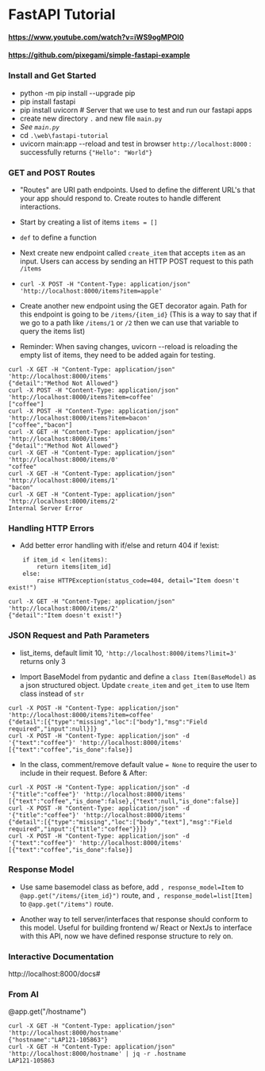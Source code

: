 # FastAPI Tutorial
#### https://www.youtube.com/watch?v=iWS9ogMPOI0
#### https://github.com/pixegami/simple-fastapi-example

### Install and Get Started
 - python -m pip install --upgrade pip
 - pip install fastapi
 - pip install uvicorn # Server that we use to test and run our fastapi apps
 - create new directory `.` and new file `main.py`
 - *See `main.py`*
 - cd `.\web\fastapi-tutorial`
 - uvicorn main:app --reload and test in browser `http://localhost:8000` : successfully returns `{"Hello": "World"}`

 ### GET and POST Routes
 
 - "Routes" are URI path endpoints. Used to define the different URL's that your app should respond to. Create routes to handle different interactions.
 
 - Start by creating a list of items `items = []`

 - `def` to define a function

 - Next create new endpoint called `create_item` that accepts `item` as an input. Users can access by sending an HTTP POST request to this path `/items`
 - `curl -X POST -H "Content-Type: application/json" 'http://localhost:8000/items?item=apple'`

 - Create another new endpoint using the GET decorator again. Path for this endpoint is going to be `/items/{item_id}` (This is a way to say that if we go to a path like `/items/1` or `/2` then we can use that variable to query the items list)

- Reminder: When saving changes, uvicorn --reload is reloading the empty list of items, they need to be added again for testing.

```
curl -X GET -H "Content-Type: application/json" 'http://localhost:8000/items'              
{"detail":"Method Not Allowed"}
curl -X POST -H "Content-Type: application/json" 'http://localhost:8000/items?item=coffee'
["coffee"]
curl -X POST -H "Content-Type: application/json" 'http://localhost:8000/items?item=bacon'
["coffee","bacon"]
curl -X GET -H "Content-Type: application/json" 'http://localhost:8000/items'
{"detail":"Method Not Allowed"}
curl -X GET -H "Content-Type: application/json" 'http://localhost:8000/items/0'
"coffee"
curl -X GET -H "Content-Type: application/json" 'http://localhost:8000/items/1'
"bacon"
curl -X GET -H "Content-Type: application/json" 'http://localhost:8000/items/2'
Internal Server Error
```

### Handling HTTP Errors

- Add better error handling with if/else and return 404 if !exist:
```
    if item_id < len(items):
        return items[item_id]
    else:
        raise HTTPException(status_code=404, detail="Item doesn't exist!")
```

```
curl -X GET -H "Content-Type: application/json" 'http://localhost:8000/items/2'
{"detail":"Item doesn't exist!"}
```

### JSON Request and Path Parameters

- list_items, default limit 10, `'http://localhost:8000/items?limit=3'` returns only 3

- Import BaseModel from pydantic and define a `class Item(BaseModel)` as a json structured object. Update `create_item` and `get_item` to use Item class instead of `str`

```
curl -X POST -H "Content-Type: application/json" 'http://localhost:8000/items?item=coffee'
{"detail":[{"type":"missing","loc":["body"],"msg":"Field required","input":null}]}
curl -X POST -H "Content-Type: application/json" -d '{"text":"coffee"}' 'http://localhost:8000/items'
[{"text":"coffee","is_done":false}]
```

- In the class, comment/remove default value `= None` to require the user to include in their request. Before & After:

```
curl -X POST -H "Content-Type: application/json" -d '{"title":"coffee"}' 'http://localhost:8000/items'
[{"text":"coffee","is_done":false},{"text":null,"is_done":false}]
curl -X POST -H "Content-Type: application/json" -d '{"title":"coffee"}' 'http://localhost:8000/items'
{"detail":[{"type":"missing","loc":["body","text"],"msg":"Field required","input":{"title":"coffee"}}]}
curl -X POST -H "Content-Type: application/json" -d '{"text":"coffee"}' 'http://localhost:8000/items'
[{"text":"coffee","is_done":false}]
```

### Response Model

- Use same basemodel class as before, add `, response_model=Item` to `@app.get("/items/{item_id}")` route, and `, response_model=list[Item]` to `@app.get("/items")` route.

- Another way to tell server/interfaces that response should conform to this model. Useful for building frontend w/ React or NextJs to interface with this API, now we have defined response structure to rely on.

### Interactive Documentation
http://localhost:8000/docs#


### From AI
@app.get("/hostname")
```
curl -X GET -H "Content-Type: application/json" 'http://localhost:8000/hostname'
{"hostname":"LAP121-105863"}
curl -X GET -H "Content-Type: application/json" 'http://localhost:8000/hostname' | jq -r .hostname
LAP121-105863
```